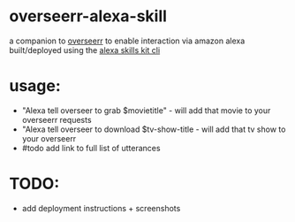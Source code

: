 # overseerr-alexa-skill
a companion to [overseerr](https://overseerr.dev/) to enable interaction via amazon alexa
built/deployed using the [alexa skills kit cli](https://developer.amazon.com/en-US/docs/alexa/smapi/quick-start-alexa-skills-kit-command-line-interface.html)

# usage: 
- "Alexa tell overseer to grab $movietitle" - will add that movie to your overseerr requests
- "Alexa tell overseer to download $tv-show-title - will add that tv show to your overseerr
- #todo add link to full list of utterances 

# TODO: 
- add deployment instructions + screenshots 
